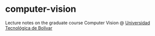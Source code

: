 # computer-vision
Lecture notes on the graduate course Computer Vision @ [Universidad Tecnológica de Bolívar](http://www.unitecnologica.edu.co/)
